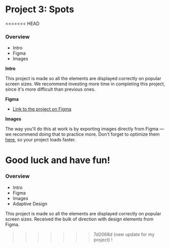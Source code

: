# Project 3: Spots

<<<<<<< HEAD

### Overview

- Intro
- Figma
- Images

**Intro**

This project is made so all the elements are displayed correctly on popular screen sizes. We recommend investing more time in completing this project, since it's more difficult than previous ones.

**Figma**

- [Link to the project on Figma](https://www.figma.com/file/BBNm2bC3lj8QQMHlnqRsga/Sprint-3-Project-%E2%80%94-Spots?type=design&node-id=2%3A60&mode=design&t=afgNFybdorZO6cQo-1)

**Images**

The way you'll do this at work is by exporting images directly from Figma — we recommend doing that to practice more. Don't forget to optimize them [here](https://tinypng.com/), so your project loads faster.

# Good luck and have fun!

### Overview

- Intro
- Figma
- Images
- Adaptive Design

This project is made so all the elements are displayed correctly on popular screen sizes. Received the bulk of direction with design elements from Figma.

> > > > > > > 7d2068d (new update for my project) !
